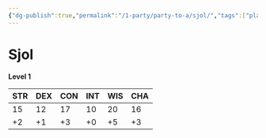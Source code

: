```yaml
---
{"dg-publish":true,"permalink":"/1-party/party-to-a/sjol/","tags":["player"]}
---
```



# Sjol

**Level 1**

| STR | DEX | CON | INT | WIS | CHA |
| --- | --- | --- | --- | --- | --- |
| 15  | 12  | 17  | 10  | 20  | 16  |
| +2  | +1  | +3  |  +0 | +5  | +3  |
